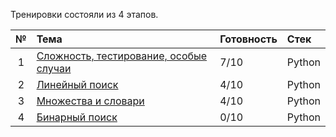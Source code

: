 Тренировки состояли из 4 этапов.

| № | Тема | Готовность | Стек | 
| :----: | :---------------------- | :---------------------- | :---------------------- |
| 1 | [Сложность, тестирование, особые случаи]() | 7/10 | Python |
| 2 | [Линейный поиск]() | 4/10 | Python |
| 3 | [Множества и словари]() | 4/10 | Python |
| 4 | [Бинарный поиск]() | 0/10 | Python |